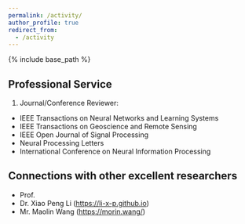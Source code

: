```yaml
---
permalink: /activity/
author_profile: true
redirect_from:
  - /activity
---
```

{% include base_path %}

Professional Service
---------
1) Journal/Conference Reviewer:  
* IEEE Transactions on Neural Networks and Learning Systems
* IEEE Transactions on Geoscience and Remote Sensing
* IEEE Open Journal of Signal Processing
* Neural Processing Letters
* International Conference on Neural Information Processing
  
Connections with other excellent researchers
---------
* Prof. 
* Dr. Xiao Peng Li (https://li-x-p.github.io)
* Mr. Maolin Wang (https://morin.wang/)
